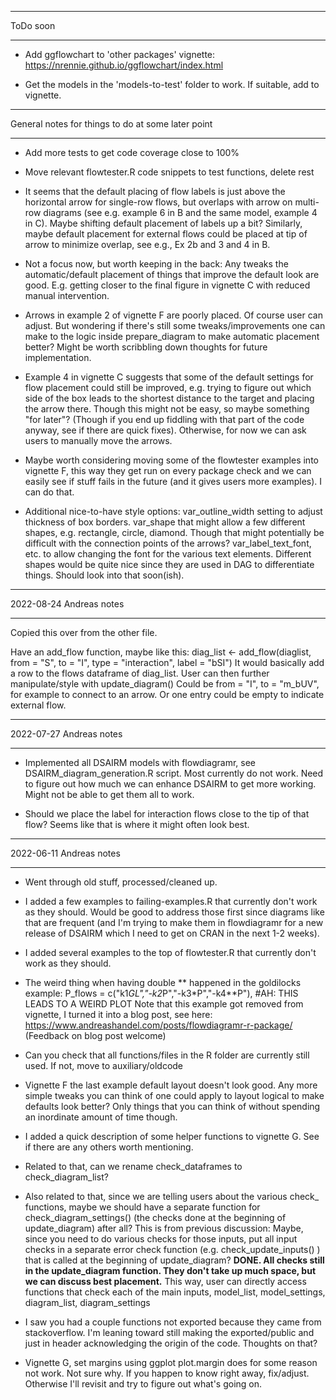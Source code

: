****************************
ToDo soon
****************************

* Add ggflowchart to 'other packages' vignette:
https://nrennie.github.io/ggflowchart/index.html

* Get the models in the 'models-to-test' folder to work. If suitable, add to vignette.



****************************
General notes for things to do at some later point
****************************

* Add more tests to get code coverage close to 100% 

* Move relevant flowtester.R code snippets to test functions, delete rest

* It seems that the default placing of flow labels is just above the horizontal arrow for single-row flows, but overlaps with arrow on multi-row diagrams (see e.g. example 6 in B and the same model, example 4 in C). Maybe shifting default placement of labels up a bit? Similarly, maybe default placement for external flows could be placed at tip of arrow to minimize overlap, see e.g., Ex 2b and 3 and 4 in B. 

* Not a focus now, but worth keeping in the back: Any tweaks the automatic/default placement of things that improve the default look are good. E.g. getting closer to the final figure in vignette C with reduced manual intervention.

* Arrows in example 2 of vignette F are poorly placed. Of course user can adjust. But wondering if there's still some tweaks/improvements one can make to the logic inside prepare_diagram to make automatic placement better? Might be worth scribbling down thoughts for future 
implementation.

* Example 4 in vignette C suggests that some of the default settings for flow placement could still be improved, e.g. trying to figure out which side of the box leads to the shortest distance to the target and placing the arrow there. Though this might not be easy, so maybe something "for later"? (Though if you end up fiddling with that part of the code anyway, see if there are quick fixes). Otherwise, for now we can ask users to manually move the arrows.

* Maybe worth considering moving some of the flowtester examples into vignette F, this way they get run on every package check and we can easily see if stuff fails in the future (and it gives users more examples). I can do that.

* Additional nice-to-have style options: var_outline_width setting to adjust thickness of box borders. var_shape that might allow a few different shapes, e.g. rectangle, circle, diamond. Though that might potentially be difficult with the connection points of the arrows? var_label_text_font, etc. to allow changing the font for the various text elements. Different shapes would be quite nice since they are used in DAG to differentiate things. Should look into that soon(ish).



****************************
2022-08-24 Andreas notes
****************************
Copied this over from the other file.

Have an add_flow function, maybe like this:
diag_list <- add_flow(diaglist, from = "S", to = "I", type = "interaction", label = "bSI")
It would basically add a row to the flows dataframe of diag_list. User can then further manipulate/style with update_diagram()
Could be from = "I", to = "m_bUV", for example to connect to an arrow. Or one entry could be empty to indicate external flow.


****************************
2022-07-27 Andreas notes
****************************

* Implemented all DSAIRM models with flowdiagramr, see DSAIRM_diagram_generation.R script. Most currently do not work. Need to figure out how much we can enhance DSAIRM to get more working. Might not be able to get them all to work.

* Should we place the label for interaction flows close to the tip of that flow? Seems like that is where it might often look best.



****************************
2022-06-11 Andreas notes
****************************

* Went through old stuff, processed/cleaned up.

* I added a few examples to failing-examples.R that currently don't work as they should. Would be good to address those first since diagrams like that are frequent (and I'm trying to make them in flowdiagramr for a new release of DSAIRM which I need to get on CRAN in the next 1-2 weeks).

* I added several examples to the top of flowtester.R that currently don't work as they should.

* The weird thing when having double ** happened in the goldilocks example:
P_flows = c("k1*GL","-k2*P","-k3*P","-k4**P"), #AH: THIS LEADS TO A WEIRD PLOT
Note that this example got removed from vignette, I turned it into a blog post, see here:
https://www.andreashandel.com/posts/flowdiagramr-r-package/
(Feedback on blog post welcome)

* Can you check that all functions/files in the R folder are currently still used. If not, move to auxiliary/oldcode

* Vignette F the last example default layout doesn't look good. Any more simple tweaks you can think of one could apply to layout logical to make defaults look better? Only things that you can think of without spending an inordinate amount of time though.

* I added a quick description of some helper functions to vignette G. See if there are any others worth mentioning. 
* Related to that, can we rename check_dataframes to check_diagram_list?
* Also related to that, since we are telling users about the various check_ functions, maybe we should have a separate function for check_diagram_settings() (the checks done at the beginning of update_diagram) after all? 
This is from previous discussion: Maybe, since you need to do various checks for those inputs, put all input checks in a separate error check function (e.g. check_update_inputs() ) that is called at the beginning of update_diagram? **DONE. All checks still in the update_diagram function. They don't take up much space, but we can discuss best placement.**
This way, user can directly access functions that check each of the main inputs, model_list, model_settings, diagram_list, diagram_settings

* I saw you had a couple functions not exported because they came from stackoverflow. I'm leaning toward still making the exported/public and just in header acknowledging the origin of the code. Thoughts on that?

* Vignette G, set margins using ggplot plot.margin does for some reason not work. Not sure why. If you happen to know right away, fix/adjust. Otherwise I'll revisit and try to figure out what's going on.



